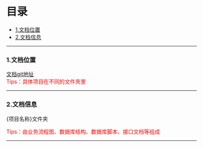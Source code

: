 # 目录

* [1.文档位置](#1)
* [2.文档信息](#2)

---

### <div id="1">1.文档位置</div>

<div><a target="_blank" href="http://git.dev.51job.com/HroEx/ProjectDocs/tree/develop/02.%E8%AE%BE%E8%AE%A1/02.%E5%BC%80%E5%8F%91%E6%96%87%E6%A1%A3">文档git地址</a></div>

<div style="color:red;">Tips：具体项目在不同的文件夾里</div>

---

### <div id="2">2.文档信息</div>

<p>{项目名称}文件夹</p>

<div style="color:red;">Tips：由业务流程图、数据库结构、数据库脚本、接口文档等组成</div>

---
